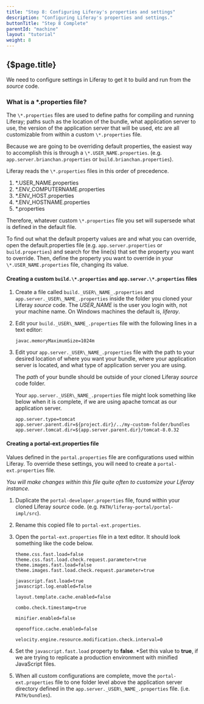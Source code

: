 ```yaml
---
title: "Step 8: Configuring Liferay's properties and settings"
description: "Configuring Liferay's properties and settings."
buttonTitle: "Step 8 Complete"
parentId: "machine"
layout: "tutorial"
weight: 8
---
```


## {$page.title}

We need to configure settings in Liferay to get it to build and run from the *source* code.

### What is a \*.properties file?

The ```\*.properties``` files are used to define paths for compiling and running Liferay; paths such as the location of the bundle, what application server to use, the version of the application server that will be used, etc are all customizable from within a custom ```\*.properties``` file.

Because we are going to be overriding default properties, the easiest way to accomplish this is through a ```\*.USER_NAME.properties```. (e.g. ```app.server.brianchan.properties``` or ```build.brianchan.properties```).

Liferay reads the ```\*.properties``` files in this order of precedence.
1. *.USER_NAME.properties
2. *.ENV_COMPUTERNAME.properties
3. *.ENV_HOST.properties
4. *.ENV_HOSTNAME.properties
5. *.properties

Therefore, whatever custom ```\*.properties``` file you set will supersede what is defined in the default file.

To find out what the default property values are and what you can override, open the default.properties file (e.g. ```app.server.properties``` or ```build.properties```) and search for the line(s) that set the property you want to override. Then, define the property you want to override in your ```\*.USER_NAME.properties``` file, changing its value.

#### Creating a custom ```build.\*.properties``` and ```app.server.\*.properties``` files

1. Create a file called ```build._USER\_NAME_.properties``` and ```app.server._USER\_NAME_.properties``` inside the folder you cloned your Liferay *source* code.
    The *USER_NAME* is the user you login with, not your machine name. On Windows machines the default is, *liferay*.
2. Edit your ```build._USER\_NAME_.properties``` file with the following lines in a text editor:

    ```shell
    javac.memoryMaximumSize=1024m
    ```
3. Edit your ```app.server._USER\_NAME_.properties``` file with the path to your desired location of where you want your bundle, where your application server is located, and what type of application server you are using.

    The *path* of your bundle should be outside of your cloned Liferay *source* code folder.

    Your ```app.server._USER\_NAME_.properties``` file might look something like below when it is complete, if we are using apache tomcat as our application server.

    ```shell
    app.server.type=tomcat
    app.server.parent.dir=${project.dir}/../my-custom-folder/bundles
    app.server.tomcat.dir=${app.server.parent.dir}/tomcat-8.0.32
    ```

#### Creating a portal-ext.properties file

Values defined in the ```portal.properties``` file are configurations used within Liferay. To override these settings, you will need to create a ```portal-ext.properties``` file.

*You will make changes within this file quite often to customize your Liferay instance.*

1. Duplicate the ```portal-developer.properties``` file, found within your cloned Liferay *source* code. (e.g. ```PATH/liferay-portal/portal-impl/src```).
2. Rename this copied file to ```portal-ext.properties```.
3. Open the ```portal-ext.properties``` file in a text editor. It should look something like the code below.

    ```shell
    theme.css.fast.load=false
    theme.css.fast.load.check.request.parameter=true
    theme.images.fast.load=false
    theme.images.fast.load.check.request.parameter=true

    javascript.fast.load=true
    javascript.log.enabled=false

    layout.template.cache.enabled=false

    combo.check.timestamp=true

    minifier.enabled=false

    openoffice.cache.enabled=false

    velocity.engine.resource.modification.check.interval=0
    ```
4. Set the ```javascript.fast.load``` property to **false**. *Set this value to **true**, if we are trying to replicate a production environment with minified JavaScript files.
5. When all custom configurations are complete, move the ```portal-ext.properties``` file to one folder level above the application server directory defined in the ```app.server._USER\_NAME_.properties``` file. (i.e. ```PATH/bundles```).